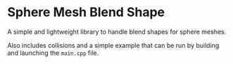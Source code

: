# Sphere Mesh Blend Shape

A simple and lightweight library to handle blend shapes for sphere meshes.

Also includes collisions and a simple example that can be run by building and launching the `main.cpp` file.